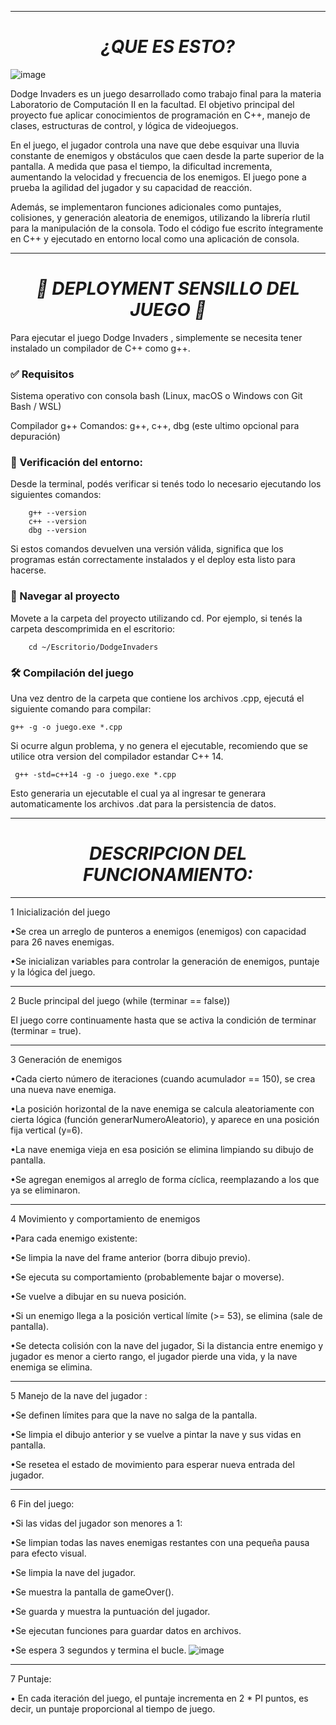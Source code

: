 -------------------------------------



<em> <h1 align="center">¿QUE ES ESTO? </h1> </em>
![image](https://github.com/user-attachments/assets/44b06bb2-ed60-4164-813a-75ddf0151837)



Dodge Invaders es un juego desarrollado como trabajo final para la materia Laboratorio de Computación II en la facultad.
El objetivo principal del proyecto fue aplicar conocimientos de programación en C++, manejo de clases, estructuras de control, y lógica de videojuegos.

En el juego, el jugador controla una nave que debe esquivar una lluvia constante de enemigos y obstáculos que caen desde la parte superior de la pantalla.
A medida que pasa el tiempo, la dificultad incrementa, aumentando la velocidad y frecuencia de los enemigos. El juego pone a prueba la agilidad del jugador y su capacidad de reacción.

Además, se implementaron funciones adicionales como puntajes, colisiones, y generación aleatoria de enemigos, utilizando la librería rlutil para la manipulación de la consola.
Todo el código fue escrito íntegramente en C++ y ejecutado en entorno local como una aplicación de consola.



-------------------------------------






<em> <h1 align="center"> 🔧 DEPLOYMENT SENSILLO DEL JUEGO 🔧  </h1> </em>

Para ejecutar el juego Dodge Invaders , simplemente se necesita tener instalado un compilador de C++ como g++.

<h3>✅ Requisitos</h3>
Sistema operativo con consola bash (Linux, macOS o Windows con Git Bash / WSL)

Compilador g++
Comandos: g++, c++, dbg (este ultimo opcional para depuración)

<h3>🧪 Verificación del entorno:</h3>
Desde la terminal, podés verificar si tenés todo lo necesario ejecutando los siguientes comandos:

		g++ --version
		c++ --version
		dbg --version
Si estos comandos devuelven una versión válida, significa que los programas están correctamente instalados y el deploy esta listo para hacerse.

<h3>📁 Navegar al proyecto</h3>
Movete a la carpeta del proyecto utilizando cd. Por ejemplo, si tenés la carpeta descomprimida en el escritorio:

		cd ~/Escritorio/DodgeInvaders

<h3>🛠️ Compilación del juego</h3>
Una vez dentro de la carpeta que contiene los archivos .cpp, ejecutá el siguiente comando para compilar:

	g++ -g -o juego.exe *.cpp

Si ocurre algun problema, y no genera el ejecutable, recomiendo que se utilice otra version del compilador estandar C++ 14.

	 g++ -std=c++14 -g -o juego.exe *.cpp

Esto generaria un ejecutable el cual ya al ingresar te generara automaticamente los archivos .dat para la persistencia de datos.






-------------------------------------



<em> <h1 align="center"> DESCRIPCION DEL FUNCIONAMIENTO: </h1> </em>



-------------------------------------

1 Inicialización del juego

•Se crea un arreglo de punteros a enemigos (enemigos) con capacidad para 26 naves enemigas.

•Se inicializan variables para controlar la generación de enemigos, puntaje y la lógica del juego.

-------------------------------------


2 Bucle principal del juego (while (terminar == false))

El juego corre continuamente hasta que se activa la condición de terminar (terminar = true).

-------------------------------------

3 Generación de enemigos

•Cada cierto número de iteraciones (cuando acumulador == 150), se crea una nueva nave enemiga.

•La posición horizontal de la nave enemiga se calcula aleatoriamente con cierta lógica (función generarNumeroAleatorio), y aparece en una posición fija vertical (y=6).

•La nave enemiga vieja en esa posición se elimina limpiando su dibujo de pantalla.

•Se agregan enemigos al arreglo de forma cíclica, reemplazando a los que ya se eliminaron.

-------------------------------------

4 Movimiento y comportamiento de enemigos

•Para cada enemigo existente:

   •Se limpia la nave del frame anterior (borra dibujo previo).
  
   •Se ejecuta su comportamiento (probablemente bajar o moverse).
  
   •Se vuelve a dibujar en su nueva posición.
  
   •Si un enemigo llega a la posición vertical límite (>= 53), se elimina (sale de pantalla).
  
   •Se detecta colisión con la nave del jugador, Si la distancia entre enemigo y jugador es menor a cierto rango, el jugador pierde una vida, y la nave enemiga se elimina.
  

-------------------------------------



5 Manejo de la nave del jugador :

•Se definen límites para que la nave no salga de la pantalla.

•Se limpia el dibujo anterior y se vuelve a pintar la nave y sus vidas en pantalla.

•Se resetea el estado de movimiento para esperar nueva entrada del jugador.

-------------------------------------

6 Fin del juego:


•Si las vidas del jugador son menores a 1:

•Se limpian todas las naves enemigas restantes con una pequeña pausa para efecto visual.

•Se limpia la nave del jugador.

•Se muestra la pantalla de gameOver().

•Se guarda y muestra la puntuación del jugador.

•Se ejecutan funciones para guardar datos en archivos.

•Se espera 3 segundos y termina el bucle.
![image](https://github.com/user-attachments/assets/72726efa-8472-40c7-81af-c023ca4386b3)


-------------------------------------


7 Puntaje:

• En cada iteración del juego, el puntaje incrementa en 2 * PI puntos, es decir, un puntaje proporcional al tiempo de juego.

